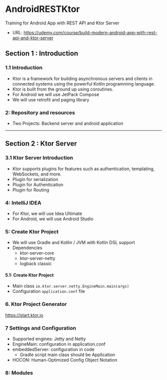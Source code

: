 # AndroidRESTKtor
Training for Android App with REST API and Ktor Server

- URL: https://udemy.com/course/build-modern-android-app-with-rest-api-and-ktor-server


## Section 1 : Introduction

### 1.1 Introduction

- Ktor is a framework for building asynchronous servers and clients in connected systems using the powerful Kotlin programming language.
- Ktor is built from the ground up using coroutines.
- For Android we will use JetPack Compose
- We will use retrofit and paging library

### 2: Repository and resources 

- Two Projects: Backend server and android application

---

## Section 2 : Ktor Server

### 3.1 Ktor Server Introduction
- Ktor supports plugins for features such as authentication, templating, WebSockets, and more.
- Plugin for serialization
- Plugin for Authentication
- Plugin for Routing

### 4: IntelliJ IDEA

- For Ktor, we will use Idea Ultimate
- For Android, we will use Android Studio
 

### 5: Create Ktor Project

- We will use Gradle and Kotlin / JVM with Kotlin DSL support
- Dependencies
  - ktor-server-core
  - ktor-server-netty
  - logback classic

#### 5.1: Create Ktor Project
- Main class `io.ktor.server.netty.EngineMain.main(args)`
- Configuration `application.conf` file

### 6. Ktor Project Generator

https://start.ktor.io

### 7 Settings and Configuration

- Supported engines: Jetty and Netty
- EngineMain: configuration in application.conf
- embeddedServer: configuration in code
  - Gradle script main class should be Application
- HOCON: Human-Optimized Config Object Notation

### 8: Modules

